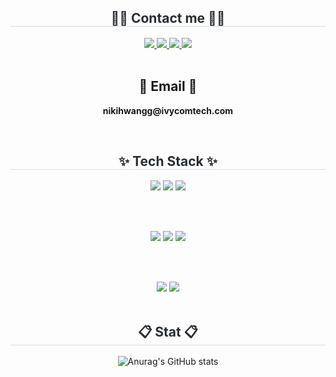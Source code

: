 <div align= "center">
    <h2 style="border-bottom: 1px solid #d8dee4; color: #282d33;"> 🧑‍💻 Contact me 🧑‍💻 </h2>
    <div align= "center"> <a href=https://https://nikihwangg.tistory.com/> <img src="https://img.shields.io/badge/Tistory-000000?style=for-the-badge&logo=Tistory&logoColor=white&link=https://https://nikihwangg.tistory.com/"> </a>
         <a href=nikihwangg@gmail.com> <img src="https://img.shields.io/badge/Notion-000000?style=for-the-badge&logo=Notion&logoColor=white&link=nikihwangg@ivycomtech.com"> </a>
         <a href=https://www.instagram.com/exdwxn__> <img src="https://img.shields.io/badge/Instagram-E4405F?style=for-the-badge&logo=Instagram&logoColor=white&link=https://www.instagram.com/exdwxn__"> </a>
         <a href=mailto:nikihwangg@ivycomtech.com> <img src="https://img.shields.io/badge/Gmail-EA4335?style=for-the-badge&logo=Gmail&logoColor=white&link=mailto:nikihwangg@ivycomtech.com"> </a>
          </div><br>
    <div align= "center">  </div> 
    <h2 align="center">📧 Email 📧</h2>
<p align="center">
  <Strong> nikihwangg@ivycomtech.com </Strong>
</p><br>
<div align="center">
  
  <h2 style="border-bottom: 1px solid #d8dee4; color: #282d33;">✨ Tech Stack ✨</h2>
  
  <!-- First Row -->
  <img src="https://img.shields.io/badge/Python-3776AB?style=for-the-badge&logo=Python&logoColor=white">
  <img src="https://img.shields.io/badge/MySQL-4479A1?style=for-the-badge&logo=MySQL&logoColor=white">
  <img src="https://img.shields.io/badge/Amazon AWS-232F3E?style=for-the-badge&logo=Amazon%20AWS&logoColor=white">

  <br><br>

  <!-- Second Row -->
  <img src="https://img.shields.io/badge/Java-007396?style=for-the-badge&logo=Java&logoColor=white">
  <img src="https://img.shields.io/badge/Spring-6DB33F?style=for-the-badge&logo=Spring&logoColor=white">
  <img src="https://img.shields.io/badge/Spring Boot-6DB33F?style=for-the-badge&logo=Spring%20Boot&logoColor=white">

  <br><br>

  <!-- Third Row -->
  <img src="https://img.shields.io/badge/Git-F05032?style=for-the-badge&logo=Git&logoColor=white">
  <img src="https://img.shields.io/badge/Github-181717?style=for-the-badge&logo=Github&logoColor=white">

</div>
<br>
<div align= "center">
    <h2 style="border-bottom: 1px solid #d8dee4; color: #282d33;"> 📋 Stat 📋 </h2>
    
![Anurag's GitHub stats](https://github-readme-stats.vercel.app/api?username=d5ngjun2&show_icons=true&theme=radical)    

<br>
